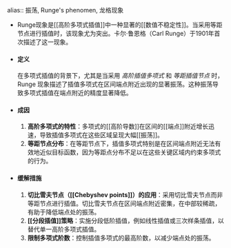 alias:: 振荡, Runge's phenomen, 龙格现象

- Runge现象是[[高阶多项式插值]]中一种显著的[[数值不稳定性]]。当采用等距节点进行插值时，该现象尤为突出。卡尔·鲁恩格（Carl Runge）于1901年首次描述了这一现象。
- #### 定义
  
  在多项式插值的背景下，尤其是当采用 *高阶插值多项式* 和 *等距插值节点* 时，Runge 现象描述了插值多项式在区间端点附近出现的显著振荡。这种振荡导致多项式插值在端点附近的精度显著降低。
- #### 成因
  
  1. **高阶多项式的特性**：多项式的[[高阶导数]]在区间的[[端点]]附近增长迅速，导致插值多项式在这些区域呈现大幅[[振荡]]。
  2. **等距节点分布**：在等距节点下，插值多项式特别是在区间端点附近无法有效地近似目标函数，因为等距点分布不足以在这些关键区域内约束多项式的行为。
- #### 缓解措施
  
  1. **切比雪夫节点（[[Chebyshev points]]）的应用**：采用切比雪夫节点而非等距节点进行插值。切比雪夫节点在区间端点附近密集，在中部较稀疏，有助于降低端点处的振荡。
  2. **[[分段插值]]策略**：实施分段低阶插值，例如线性插值或三次样条插值，以替代单一高阶多项式插值。
  3. **限制多项式阶数**：控制插值多项式的最高阶数，以减少端点处的振荡。